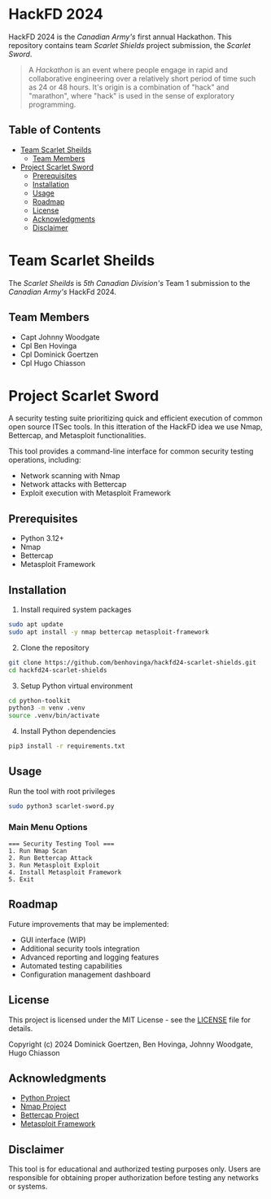 # HackFD 2024

HackFD 2024 is the _Canadian Army's_ first annual Hackathon. This repository contains team _Scarlet Shields_ project submission, the _Scarlet Sword_.

> A _Hackathon_ is an event where people engage in rapid and collaborative engineering over a relatively short period of time such as 24 or 48 hours. It's origin is a combination of "hack" and "marathon", where "hack" is used in the sense of exploratory programming.

## Table of Contents
- [Team Scarlet Sheilds](#team-scarlet-sheilds)
  - [Team Members](#team-members)
- [Project Scarlet Sword](#project-scarlet-sword)
  - [Prerequisites](#prerequisites)
  - [Installation](#installation)
  - [Usage](#usage)
  - [Roadmap](#roadmap)
  - [License](#license)
  - [Acknowledgments](#acknowledgments)
  - [Disclaimer](#disclaimer)
 
# Team Scarlet Sheilds

The _Scarlet Sheilds_ is _5th Canadian Division's_ Team 1 submission to the _Canadian Army's_ HackFd 2024.

## Team Members

- Capt Johnny Woodgate
- Cpl Ben Hovinga
- Cpl Dominick Goertzen
- Cpl Hugo Chiasson

# Project Scarlet Sword

A security testing suite prioritizing quick and efficient execution of common open source ITSec tools. In this itteration of the HackFD idea we use Nmap, Bettercap, and Metasploit functionalities.

This tool provides a command-line interface for common security testing operations, including:

- Network scanning with Nmap
- Network attacks with Bettercap
- Exploit execution with Metasploit Framework

## Prerequisites

- Python 3.12+
- Nmap
- Bettercap
- Metasploit Framework

## Installation

1. Install required system packages

```bash
sudo apt update
sudo apt install -y nmap bettercap metasploit-framework
```

2. Clone the repository

```bash
git clone https://github.com/benhovinga/hackfd24-scarlet-shields.git
cd hackfd24-scarlet-shields
```

3. Setup Python virtual environment

```bash
cd python-toolkit
python3 -m venv .venv
source .venv/bin/activate
```

4. Install Python dependencies

```bash
pip3 install -r requirements.txt
```

## Usage

Run the tool with root privileges

```bash
sudo python3 scarlet-sword.py
```

### Main Menu Options

```text
=== Security Testing Tool ===
1. Run Nmap Scan
2. Run Bettercap Attack
3. Run Metasploit Exploit
4. Install Metasploit Framework
5. Exit
```

## Roadmap

Future improvements that may be implemented:

- GUI interface (WIP)
- Additional security tools integration
- Advanced reporting and logging features
- Automated testing capabilities
- Configuration management dashboard

## License

This project is licensed under the MIT License - see the [LICENSE](LICENSE) file for details.

Copyright (c) 2024 Dominick Goertzen, Ben Hovinga, Johnny Woodgate, Hugo Chiasson

## Acknowledgments

- [Python Project](https://www.python.org/)
- [Nmap Project](https://nmap.org/)
- [Bettercap Project](https://www.bettercap.org/)
- [Metasploit Framework](https://www.metasploit.com/)

## Disclaimer

This tool is for educational and authorized testing purposes only. Users are responsible for obtaining proper authorization before testing any networks or systems.
